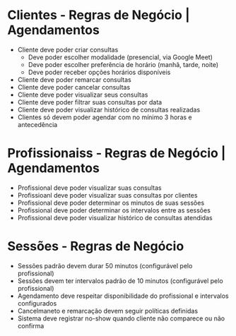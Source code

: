 # Clientes - Regras de Negócio | Agendamentos

- Cliente deve poder criar consultas
  - Deve poder escolher modalidade (presencial, via Google Meet)
  - Deve poder escolher preferência de horário (manhã, tarde, noite)
  - Deve poder receber opções horários disponíveis
- Cliente deve poder remarcar consultas
- Cliente deve poder cancelar consultas
- Cliente deve poder visualizar seus consultas
- Cliente deve poder filtrar suas consultas por data
- Cliente deve poder visualizar histórico de consultas realizadas
- Clientes só devem poder agendar com no mínimo 3 horas e antecedência

# Profissionaiss - Regras de Negócio | Agendamentos

- Profissional deve poder visualizar suas consultas
- Profissioanl deve poder visualizar suas consultas por clientes
- Profissional deve poder determinar os minutos de suas sessões
- Profissional deve poder determinar os intervalos entre as sessões
- Profissional deve poder visualizar histórico de consultas atendidas

# Sessões - Regras de Negócio

- Sessões padrão devem durar 50 minutos (configurável pelo profissional)
- Sessões devem ter intervalos padrão de 10 minutos (configurável pelo profissional)
- Agendamento deve respeitar disponibilidade do profissional e intervalos configurados
- Cancelmaneto e remarcação devem seguir políticas definidas
- Sistema deve registrar no-show quando cliente não comparece ou não confirma
